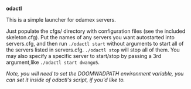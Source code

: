 **odactl**

This is a simple launcher for odamex servers.

Just populate the cfgs/ directory with configuration files (see the included
skeleton.cfg). Put the names of any servers you want autostarted into 
servers.cfg, and then run `./odactl start` without arguments to start all of the
servers listed in servers.cfg. `./odactl stop` will stop all of them. You may 
also specify a specific server to start/stop by passing a 3rd argument,like 
`./odactl start dwango5`.

*Note, you will need to set the DOOMWADPATH environment variable, you can set it
inside of odactl's script, if you'd like to.*
